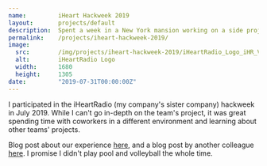 ```yaml
---
name:         iHeart Hackweek 2019
layout:       projects/default
description:  Spent a week in a New York mansion working on a side project with some coworkers.
permalink:    /projects/iheart-hackweek-2019/
image:
  src:        /img/projects/iheart-hackweek-2019/iHeartRadio_Logo_iHR_Vertical_Color.png
  alt:        iHeartRadio Logo
  width:      1680
  height:     1305
date:         "2019-07-31T00:00:00Z"
---
```


I participated in the iHeartRadio (my company's sister company) hackweek in July 2019. While I can't go in-depth on the team's project, it was great spending time with coworkers in a different environment and learning about other teams' projects.

Blog post about our experience [here](https://www.jelli.com/launchpad/why-is-everyone-talking-about-hackathons/), and a blog post by another colleague [here](https://tech.iheart.com/iheartradio-summer-hackweek-2019-d1e6b37bb692). I promise I didn't play pool and volleyball the whole time.
